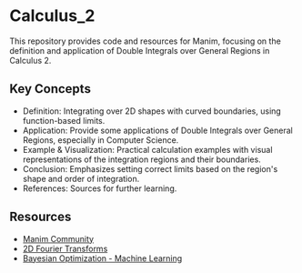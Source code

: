 # Calculus_2
This repository provides code and resources for Manim, focusing on the definition and application of Double Integrals over General Regions in Calculus 2.

## Key Concepts

* Definition: Integrating over 2D shapes with curved boundaries, using function-based limits.
* Application: Provide some applications of Double Integrals over General Regions, especially in Computer Science.
* Example & Visualization: Practical calculation examples with visual representations of the integration regions and their boundaries.
* Conclusion: Emphasizes setting correct limits based on the region's shape and order of integration.
* References: Sources for further learning.

## Resources

* [Manim Community](https://docs.manim.community/en/stable/index.html)
* [2D Fourier Transforms](https://www.robots.ox.ac.uk/~az/lectures/ia/lect2.pdf)
* [Bayesian Optimization - Machine Learning](https://rbcborealis.com/research-blogs/tutorial-8-bayesian-optimization/)
